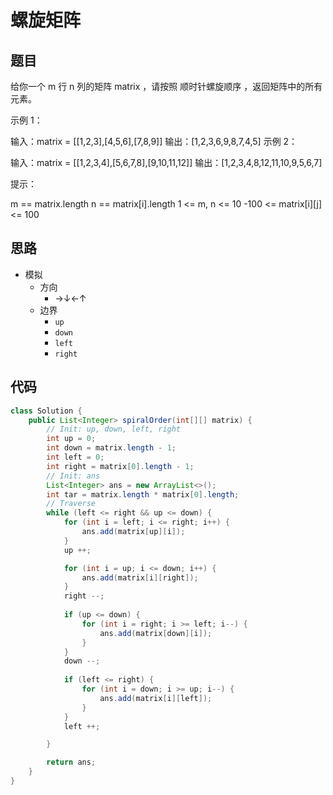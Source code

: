 # 螺旋矩阵

## 题目

给你一个 m 行 n 列的矩阵 matrix ，请按照 顺时针螺旋顺序 ，返回矩阵中的所有元素。

 

示例 1：


输入：matrix = [[1,2,3],[4,5,6],[7,8,9]]
输出：[1,2,3,6,9,8,7,4,5]
示例 2：


输入：matrix = [[1,2,3,4],[5,6,7,8],[9,10,11,12]]
输出：[1,2,3,4,8,12,11,10,9,5,6,7]
 

提示：

m == matrix.length
n == matrix[i].length
1 <= m, n <= 10
-100 <= matrix[i][j] <= 100

## 思路

- 模拟
  - 方向
    - →↓←↑
  - 边界
    - `up`
    - `down`
    - `left`
    - `right`

## 代码

```java
class Solution {
    public List<Integer> spiralOrder(int[][] matrix) {
        // Init: up, down, left, right
        int up = 0;
        int down = matrix.length - 1;
        int left = 0;
        int right = matrix[0].length - 1;
        // Init: ans
        List<Integer> ans = new ArrayList<>();
        int tar = matrix.length * matrix[0].length;
        // Traverse
        while (left <= right && up <= down) {
            for (int i = left; i <= right; i++) {
                ans.add(matrix[up][i]);
            }
            up ++;

            for (int i = up; i <= down; i++) {
                ans.add(matrix[i][right]);
            }
            right --;
            
            if (up <= down) {
                for (int i = right; i >= left; i--) {
                    ans.add(matrix[down][i]);
                }
            }
            down --;
            
            if (left <= right) {
                for (int i = down; i >= up; i--) {
                    ans.add(matrix[i][left]);
                }
            }
            left ++;

        }

        return ans;
    }
}
```